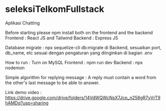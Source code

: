 # seleksiTelkomFullstack
Aplikasi Chatting 

Before starting please npm install both on the frontend and the backend
Frontend : React JS and Tailwind
Backend : Express JS 

Database migrate : 
npx sequelize-cli db:migrate di Backend, sesuaikan port, db_name, etc sesuai dengan pengaturan yang diinginkan di bagian .env

How to run :
Turn on MySQL 
Frontend : npm run dev
Backend : npx nodemon

Simple algorithm for replying message : A reply must contain a word from the other's last message to be able to answer.

Link demo video : https://drive.google.com/drive/folders/14VdWQWcNsX7Jcp_n258gR7yVrT9hAMDq?usp=sharing





